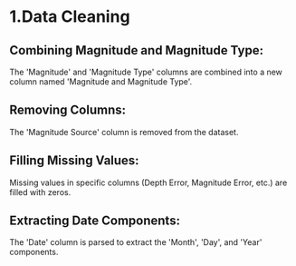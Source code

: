 # 1.Data Cleaning

## Combining Magnitude and Magnitude Type:
The 'Magnitude' and 'Magnitude Type' columns are combined into a new column named 'Magnitude and Magnitude Type'.

## Removing Columns:
The 'Magnitude Source' column is removed from the dataset.

## Filling Missing Values:
Missing values in specific columns (Depth Error, Magnitude Error, etc.) are filled with zeros.

## Extracting Date Components:
The 'Date' column is parsed to extract the 'Month', 'Day', and 'Year' components.
